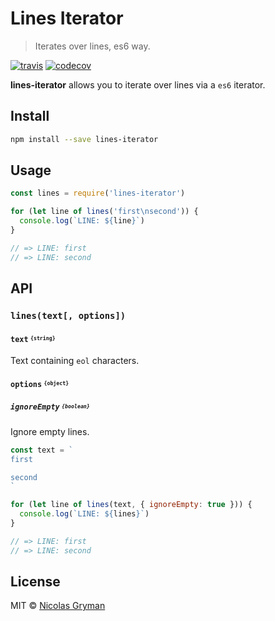 # Lines Iterator

> Iterates over lines, es6 way.

[![travis][travis-image]][travis-url] [![codecov][codecov-image]][codecov-url]

[travis-image]: https://img.shields.io/travis/ngryman/lines-iterator.svg?style=flat
[travis-url]: https://travis-ci.org/ngryman/lines-iterator
[codecov-image]: https://img.shields.io/codecov/c/github/ngryman/lines-iterator.svg
[codecov-url]: https://codecov.io/github/ngryman/lines-iterator


**lines-iterator** allows you to iterate over lines via a `es6` iterator.

## Install

```bash
npm install --save lines-iterator
```

## Usage

```javascript
const lines = require('lines-iterator')

for (let line of lines('first\nsecond')) {
  console.log(`LINE: ${line}`)
}

// => LINE: first
// => LINE: second
```

## API

### `lines(text[, options])`

#### `text` <sup><sub>`{string}`</sub></sup>

Text containing `eol` characters.

#### `options` <sup><sub>`{object}`</sub></sup>

##### `ignoreEmpty` <sup><sub>`{boolean}`</sub></sup>

Ignore empty lines.

```javascript
const text = `
first

second
`

for (let line of lines(text, { ignoreEmpty: true })) {
  console.log(`LINE: ${lines}`)
}

// => LINE: first
// => LINE: second
```

## License

MIT © [Nicolas Gryman](http://ngryman.sh)
